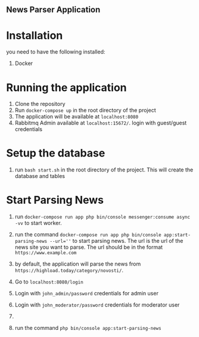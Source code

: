 ## News Parser Application

# Installation
you need to have the following installed:
1. Docker

# Running the application
1. Clone the repository
2. Run `docker-compose up` in the root directory of the project
3. The application will be available at `localhost:8080`
4. Rabbitmq Admin available at `localhost:15672/`. login with guest/guest credentials

# Setup the database
1. run `bash start.sh` in the root directory of the project. This will create the database and tables

# Start Parsing News
1. run `docker-compose run app php bin/console messenger:consume async -vv` to start worker.
2. run the command `docker-compose run app php bin/console app:start-parsing-news --url=''` to start parsing news. The url is the url of the news site you want to parse. The url should be in the format `https://www.example.com`
3. by default, the application will parse the news from `https://highload.today/category/novosti/`.


1. Go to `localhost:8080/login`
2. Login with `john_admin/password` credentials for admin user
3. Login with `john_moderator/password` credentials for moderator user
4. 
5. run the command `php bin/console app:start-parsing-news`